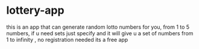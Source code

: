 # lottery-app
this is an app that can generate random lotto numbers for you, from 1 to 5 numbers, if u need sets just specify and it will give u a set of numbers from 1 to infinity , no registration needed its a  free app
